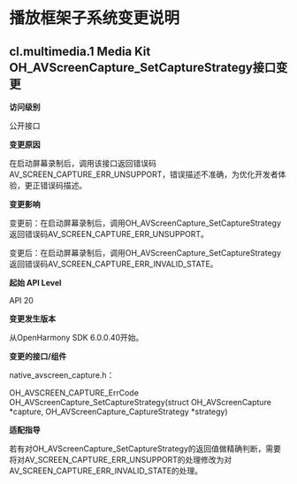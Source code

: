 # 播放框架子系统变更说明

## cl.multimedia.1 Media Kit OH_AVScreenCapture_SetCaptureStrategy接口变更

**访问级别**

公开接口

**变更原因**

在启动屏幕录制后，调用该接口返回错误码AV_SCREEN_CAPTURE_ERR_UNSUPPORT，错误描述不准确，为优化开发者体验，更正错误码描述。

**变更影响**

变更前：在启动屏幕录制后，调用OH_AVScreenCapture_SetCaptureStrategy返回错误码AV_SCREEN_CAPTURE_ERR_UNSUPPORT。

变更后：在启动屏幕录制后，调用OH_AVScreenCapture_SetCaptureStrategy返回错误码AV_SCREEN_CAPTURE_ERR_INVALID_STATE。

**起始 API Level**

API 20

**变更发生版本**

从OpenHarmony SDK 6.0.0.40开始。

**变更的接口/组件**

native_avscreen_capture.h：

OH_AVSCREEN_CAPTURE_ErrCode OH_AVScreenCapture_SetCaptureStrategy(struct OH_AVScreenCapture *capture, OH_AVScreenCapture_CaptureStrategy *strategy)

**适配指导**

若有对OH_AVScreenCapture_SetCaptureStrategy的返回值做精确判断，需要将对AV_SCREEN_CAPTURE_ERR_UNSUPPORT的处理修改为对AV_SCREEN_CAPTURE_ERR_INVALID_STATE的处理。
